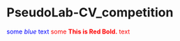 # PseudoLab-CV_competition

<span style="color:blue">some *blue* text</span>
<span style="color:red">some **This is Red Bold.** text</span>
